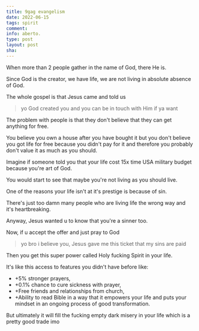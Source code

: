 ```yaml
---
title: 9gag evangelism
date: 2022-06-15
tags: spirit
comment: 
info: aberto.
type: post
layout: post
sha: 
---
```


When more than 2 people gather in the name of God, there He is.

Since God is the creator, we have life, we are not living in absolute absence of God.

The whole gospel is that Jesus came and told us
>yo God created you and you can be in touch with Him if ya want

The problem with people is that they don't believe that they can get anything for free.

You believe you own a house after you have bought it but you don't believe you got life for free because you didn't pay for it and therefore you probably don't value it as much as you should.

Imagine if someone told you that your life cost 15x time USA military budget because you're art of God.

You would start to see that maybe you're not living as you should live.

One of the reasons your life isn't at it's prestige is because of sin.

There's just too damn many people who are living life the wrong way and it's heartbreaking.

Anyway, Jesus wanted u to know that you're a sinner too.

Now, if u accept the offer and just pray to God
>yo bro i believe you, Jesus gave me this ticket that my sins are paid

Then you get this super power called Holy fucking Spirit in your life.

It's like this access to features you didn't have before like:
- +5% stronger prayers,
- +0.1% chance to cure sickness with prayer,
- +Free friends and relationships from church,
- +Ability to read Bible in a way that it empowers your life and puts your mindset in an ongoing process of good transformation.

But ultimately it will fill the fucking empty dark misery in your life which is a pretty good trade imo
